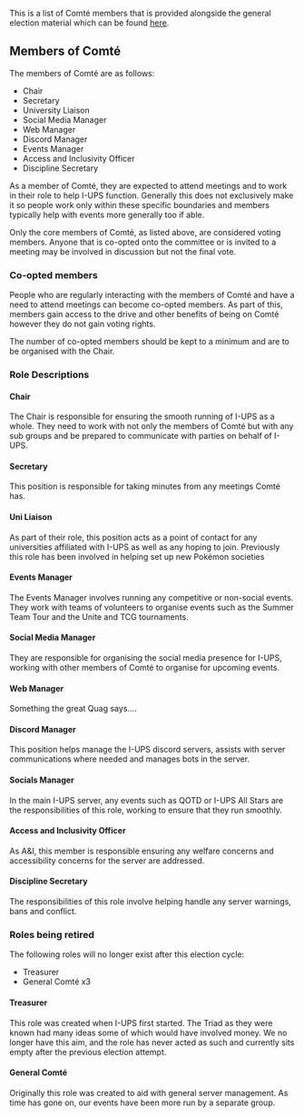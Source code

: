 This is a list of Comté members that is provided alongside the general election material which can be found [here](./Elections).
## Members of Comté
The members of Comté are as follows:
- Chair
- Secretary
- University Liaison
- Social Media Manager
- Web Manager
- Discord Manager
- Events Manager
- Access and Inclusivity Officer
- Discipline Secretary

As a member of Comté, they are expected to attend meetings and to work in their role to help I-UPS function. Generally this does not exclusively make it so people work only within these specific boundaries and members typically help with events more generally too if able. 

Only the core members of Comté, as listed above, are considered voting members. Anyone that is co-opted onto the committee or is invited to a meeting may be involved in discussion but not the final vote. 
### Co-opted members
People who are regularly interacting with the members of Comté and have a need to attend meetings can become co-opted members. As part of this, members gain access to the drive and other benefits of being on Comté however they do not gain voting rights. 

The number of co-opted members should be kept to a minimum and are to be organised with the Chair. 
### Role Descriptions
#### Chair
The Chair is responsible for ensuring the smooth running of I-UPS as a whole. They need to work with not only the members of Comté but with any sub groups and be prepared to communicate with parties on behalf of I-UPS.
#### Secretary
This position is responsible for taking minutes from any meetings Comté has.
#### Uni Liaison
As part of their role, this position acts as a point of contact for any universities affiliated with I-UPS as well as any hoping to join. Previously this role has been involved in helping set up new Pokémon societies 
#### Events Manager
The Events Manager involves running any competitive or non-social events. They work with teams of volunteers to organise events such as the Summer Team Tour and the Unite and TCG tournaments.
#### Social Media Manager
They are responsible for organising the social media presence for I-UPS, working with other members of Comté to organise for upcoming events.
#### Web Manager
Something the great Quag says....
#### Discord Manager
This position helps manage the I-UPS discord servers, assists with server communications where needed and manages bots in the server.
#### Socials Manager
In the main I-UPS server, any events such as QOTD or I-UPS All Stars are the responsibilities of this role, working to ensure that they run smoothly.
#### Access and Inclusivity Officer
As A&I, this member is responsible ensuring any welfare concerns and accessibility concerns for the server are addressed. 
#### Discipline Secretary
The responsibilities of this role involve helping handle any server warnings, bans and conflict. 
### Roles being retired
The following roles will no longer exist after this election cycle:
- Treasurer
- General Comté x3

#### Treasurer
This role was created when I-UPS first started. The Triad as they were known had many ideas some of which would have involved money. We no longer have this aim, and the role has never acted as such and currently sits empty after the previous election attempt.
#### General Comté
Originally this role was created to aid with general server management. As time has gone on, our events have been more run by a separate group. 